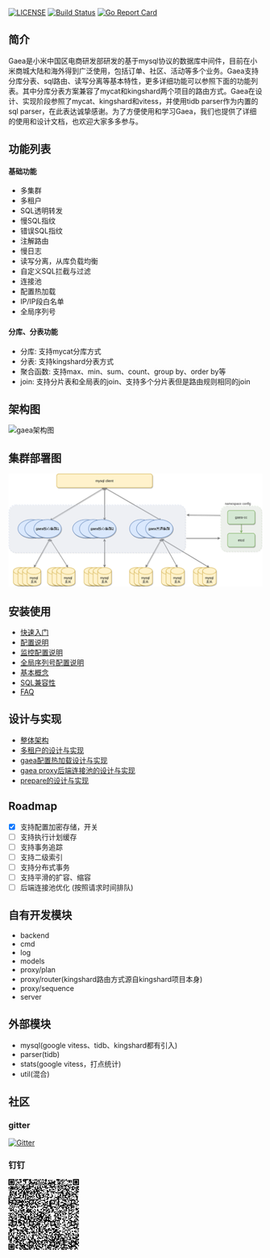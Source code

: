 [![LICENSE](https://img.shields.io/badge/license-Apache--2.0-blue.svg)](https://github.com/XiaoMi/Gaea/blob/master/LICENSE)
[![Build Status](https://travis-ci.org/XiaoMi/Gaea.svg?branch=master)](https://travis-ci.org/XiaoMi/Gaea)
[![Go Report Card](https://goreportcard.com/badge/github.com/XiaoMi/Gaea)](https://goreportcard.com/report/github.com/XiaoMi/Gaea)

## 简介

Gaea是小米中国区电商研发部研发的基于mysql协议的数据库中间件，目前在小米商城大陆和海外得到广泛使用，包括订单、社区、活动等多个业务。Gaea支持分库分表、sql路由、读写分离等基本特性，更多详细功能可以参照下面的功能列表。其中分库分表方案兼容了mycat和kingshard两个项目的路由方式。Gaea在设计、实现阶段参照了mycat、kingshard和vitess，并使用tidb parser作为内置的sql parser，在此表达诚挚感谢。为了方便使用和学习Gaea，我们也提供了详细的使用和设计文档，也欢迎大家多多参与。

## 功能列表

#### 基础功能

- 多集群
- 多租户
- SQL透明转发
- 慢SQL指纹
- 错误SQL指纹
- 注解路由
- 慢日志
- 读写分离，从库负载均衡
- 自定义SQL拦截与过滤
- 连接池
- 配置热加载
- IP/IP段白名单
- 全局序列号

#### 分库、分表功能

- 分库: 支持mycat分库方式
- 分表: 支持kingshard分表方式
- 聚合函数: 支持max、min、sum、count、group by、order by等
- join: 支持分片表和全局表的join、支持多个分片表但是路由规则相同的join

## 架构图

![gaea架构图](docs/assets/architecture.png)

## 集群部署图

![gaea集群部署图](docs/assets/deployment.png)

## 安装使用

- [快速入门](docs/quickstart.md)
- [配置说明](docs/configuration.md)
- [监控配置说明](docs/grafana.md)
- [全局序列号配置说明](docs/sequence-id.md)
- [基本概念](docs/concepts.md)
- [SQL兼容性](docs/compatibility.md)
- [FAQ](docs/faq.md)

## 设计与实现

- [整体架构](docs/architecture.md)
- [多租户的设计与实现](docs/multi-tenant.md)
- [gaea配置热加载设计与实现](docs/config-reloading.md)
- [gaea proxy后端连接池的设计与实现](docs/connection-pool.md)
- [prepare的设计与实现](docs/prepare.md)

## Roadmap

- [x] 支持配置加密存储，开关
- [ ] 支持执行计划缓存
- [ ] 支持事务追踪
- [ ] 支持二级索引
- [ ] 支持分布式事务
- [ ] 支持平滑的扩容、缩容
- [ ] 后端连接池优化 (按照请求时间排队)

## 自有开发模块

- backend  
- cmd  
- log  
- models  
- proxy/plan  
- proxy/router(kingshard路由方式源自kingshard项目本身)  
- proxy/sequence
- server  

## 外部模块

- mysql(google vitess、tidb、kingshard都有引入)  
- parser(tidb)  
- stats(google vitess，打点统计)  
- util(混合)

## 社区

### gitter
[![Gitter](https://badges.gitter.im/xiaomi-b2c/Gaea.svg)](https://gitter.im/xiaomi-b2c/Gaea?utm_source=badge&utm_medium=badge&utm_campaign=pr-badge)

### 钉钉
![钉钉](docs/assets/gaea_dingtalk.png)
